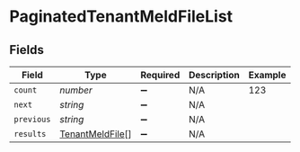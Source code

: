 # PaginatedTenantMeldFileList


## Fields

| Field                                                     | Type                                                      | Required                                                  | Description                                               | Example                                                   |
| --------------------------------------------------------- | --------------------------------------------------------- | --------------------------------------------------------- | --------------------------------------------------------- | --------------------------------------------------------- |
| `count`                                                   | *number*                                                  | :heavy_minus_sign:                                        | N/A                                                       | 123                                                       |
| `next`                                                    | *string*                                                  | :heavy_minus_sign:                                        | N/A                                                       |                                                           |
| `previous`                                                | *string*                                                  | :heavy_minus_sign:                                        | N/A                                                       |                                                           |
| `results`                                                 | [TenantMeldFile](../../models/shared/tenantmeldfile.md)[] | :heavy_minus_sign:                                        | N/A                                                       |                                                           |